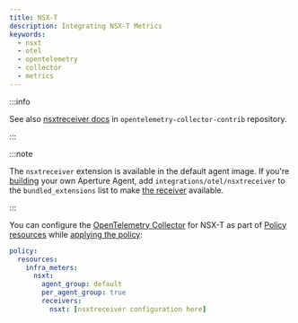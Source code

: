 ```yaml
---
title: NSX-T
description: Integrating NSX-T Metrics
keywords:
  - nsxt
  - otel
  - opentelemetry
  - collector
  - metrics
---
```


:::info

See also [nsxtreceiver docs][receiver] in `opentelemetry-collector-contrib`
repository.

:::

:::note

The `nsxtreceiver` extension is available in the default agent image. If you're
[building][build] your own Aperture Agent, add `integrations/otel/nsxtreceiver`
to the `bundled_extensions` list to make [the receiver][receiver] available.

:::

You can configure the [OpenTelemetry Collector][opentelemetry-collector] for
NSX-T as part of [Policy resources][policy-resources] while [applying the
policy][applying-policy]:

```yaml
policy:
  resources:
    infra_meters:
      nsxt:
        agent_group: default
        per_agent_group: true
        receivers:
          nsxt: [nsxtreceiver configuration here]
```

[build]: /reference/aperturectl/build/agent/agent.md
[receiver]:
  https://github.com/open-telemetry/opentelemetry-collector-contrib/tree/main/receiver/nsxtreceiver
[opentelemetry-collector]: /reference/configuration/spec.md#telemetry-collector
[applying-policy]: /use-cases/use-cases.md
[policy-resources]: /reference/configuration/spec.md#resources
